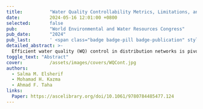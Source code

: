 ```yaml
---
title:          "Water Quality Controllability Metrics, Limitations, and Hydraulic Dependencies"
date:           2024-05-16 12:01:00 +0800
selected:       false
pub:            "World Environmental and Water Resources Congress"
pub_date:       "2024"
pub_last:       ' <span class="badge badge-pill badge-publication" style="background-color: #de893e; color: white;">Conference Paper</span>'
detailed_abstract: >-
  Efficient water quality (WQ) control in distribution networks is pivotal for ensuring the delivery of safe and clean drinking water to consumers. Attaining this goal is complex due to the inherent intricacies of WQ systems, which often pose substantial challenges to achieving full controllability over their dynamics. Controllability, in this context, refers to the ability to effectively steer, regulate, and maintain disinfectant levels within the network to consistently meet the established water health standards. In addition, hydraulic conditions play a crucial role in influencing the level of WQ controllability. Hydraulic settings, including flow rates and directions, pressures, and network components, have a direct impact on how water quality dynamics propagate thereby influencing its controllability. In this study, we explore various metrics that provide both qualitative and quantitative assessments of water quality systems controllability. We examine the applicability of these metrics to the water quality systems taking into consideration network topology, booster stations’ locations, and changes in hydraulic settings. By applying a comprehensive framework to various case studies, we assess the performance, practicality, and limitations of these metrics across different network configurations and scenarios. The outcomes of this assessment not only enable water system operators to evaluate the state of system controllability but also provide a pathway for leveraging these metrics to enhance the efficiency and effectiveness of control and regulation strategies.
toggle_text: "Abstract"
cover:          /assets/images/covers/WQCont.jpg
authors:
  - Salma M. Elsherif
  - Mohamad H. Kazma
  - Ahmad F. Taha
links:
  Paper: https://ascelibrary.org/doi/10.1061/9780784485477.124
---
```

